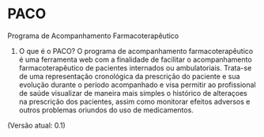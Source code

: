 # PACO
Programa de Acompanhamento Farmacoterapêutico

1) O que é o PACO?
O programa de acompanhamento farmacoterapêutico é uma ferramenta web com a finalidade de facilitar o acompanhamento farmacoterapêutico de pacientes internados ou ambulatoriais. Trata-se de uma representação cronológica da prescrição do paciente e sua evolução durante o período acompanhado e visa permitir ao profissional de saúde visualizar de maneira mais simples o histórico de alteraçoes na prescrição dos pacientes, assim como monitorar efeitos adversos e outros problemas oriundos do uso de medicamentos.

(Versão atual: 0.1)
